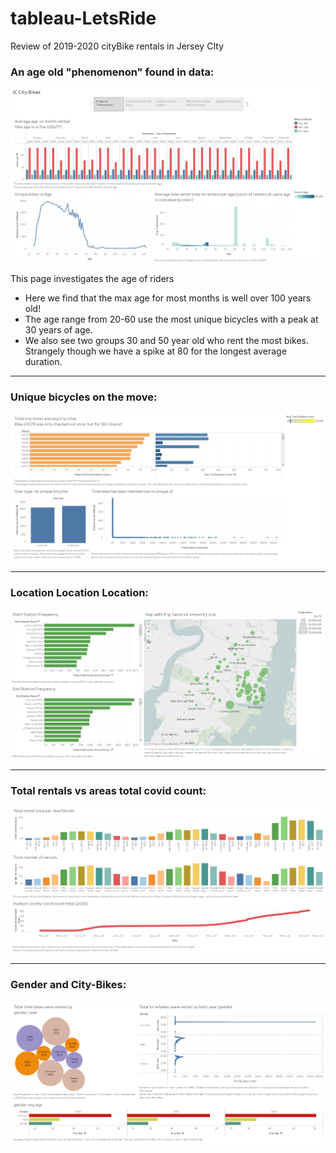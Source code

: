 # tableau-LetsRide

Review of 2019-2020 cityBike rentals in Jersey CIty


### An age old "phenomenon" found in data:
![Start page of story (age)](./Images/agePage.png)

This page investigates the age of riders

  * Here we find that the max age for most months is well over 100 years old! 
  * The age range from 20-60 use the most unique bicycles with a peak at 30 years of age.
  * We also see two groups 30 and 50 year old who rent the most bikes. Strangely though we have a spike at 80 for the longest average duration.

<hr>

### Unique bicycles on the move:
![bikePage](./Images/bikePage.png)


<hr>

### Location Location Location: 
![mapPage](./Images/mapPage.png)

<hr>

### Total rentals vs areas total covid count:
![covidPage](./Images/covidPage.png)


<hr>

### Gender and City-Bikes:
![genderPage](./Images/genderPage.png)
